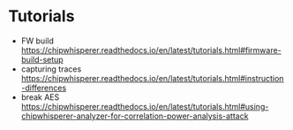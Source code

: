 # Tutorials

* FW build https://chipwhisperer.readthedocs.io/en/latest/tutorials.html#firmware-build-setup
* capturing traces https://chipwhisperer.readthedocs.io/en/latest/tutorials.html#instruction-differences
* break AES https://chipwhisperer.readthedocs.io/en/latest/tutorials.html#using-chipwhisperer-analyzer-for-correlation-power-analysis-attack
